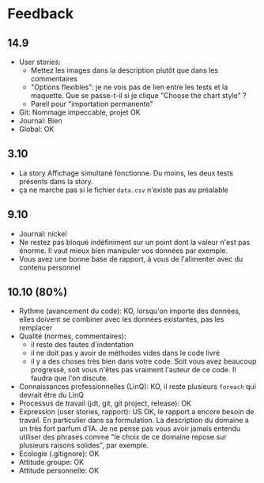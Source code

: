 # Feedback

## 14.9

- User stories:
  - Mettez les images dans la description plutôt que dans les commentaires
  - "Options flexibles": je ne vois pas de lien entre les tests et la maquette. Que se passe-t-il si je clique "Choose the chart style" ?
  - Pareil pour "importation permanente"
- Git: Nommage impeccable, projet OK
- Journal: Bien
- Global: OK

## 3.10

- La story Affichage simultané fonctionne. Du moins, les deux tests présents dans la story.
- ça ne marche pas si le fichier `data.csv` n'existe pas au préalable

## 9.10

- Journal: nickel
- Ne restez pas bloqué indéfiniment sur un point dont la valeur n'est pas énorme. Il vaut mieux bien manipuler vos données par exemple.
- Vous avez une bonne base de rapport, à vous de l'alimenter avec du contenu personnel

## 10.10 (80%)

- Rythme (avancement du code): KO, lorsqu'on importe des données, elles doivent se combiner avec les données existantes, pas les remplacer
- Qualité (normes, commentaires):
  - il reste des fautes d'indentation
  - il ne doit pas y avoir de méthodes vides dans le code livré
  - il y a des choses très bien dans votre code. Soit vous avez beaucoup progressé, soit vous n'êtes pas vraiment l'auteur de ce code. Il faudra que l'on discute.
- Connaissances professionnelles (LinQ): KO, il reste plusieurs `foreach` qui devrait être du LinQ
- Processus de travail (jdt, git, git project, release): OK
- Expression (user stories, rapport): US OK, le rapport a encore besoin de travail. En particulier dans sa formulation. La description du domaine a un très fort parfum d'IA. Je ne pense pas vous avoir jamais entendu utiliser des phrases comme "le choix de ce domaine repose sur plusieurs raisons solides", par exemple.
- Ecologie (.gitignore): OK
- Attitude groupe: OK
- Attitude personnelle: OK
